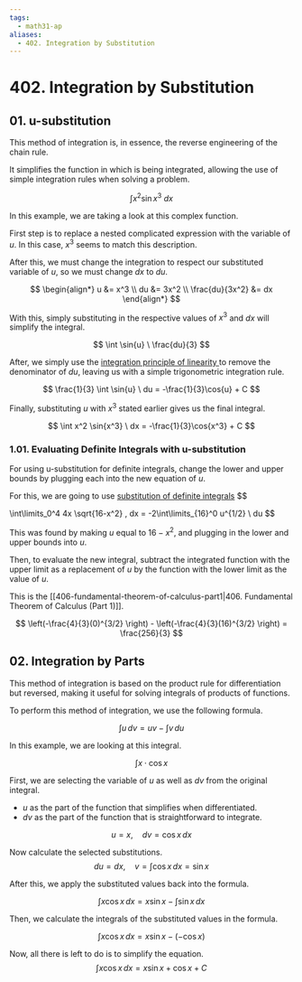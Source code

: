 ```yaml
---
tags:
  - math31-ap
aliases:
  - 402. Integration by Substitution
---
```

# 402. Integration by Substitution

## 01. u-substitution

This method of integration is, in essence,  the reverse engineering of the chain rule. 

It simplifies the function in which is being integrated, allowing the use of simple integration rules when solving a problem.

$$
\int x^2 \sin{x^3} \ dx
$$

In this example, we are taking a look at this complex function. 

First step is to replace a nested complicated expression with the variable of $u$. In this case, $x^3$ seems to match this description.

After this, we must change the integration to respect our substituted variable of $u$, so we must change $dx$ to $du$.

$$
\begin{align*}
u &= x^3 \\
du &= 3x^2 \\
\frac{du}{3x^2} &= dx
\end{align*}
$$

With this, simply substituting in the respective values of $x^3$ and $dx$ will simplify the integral.

$$
\int \sin{u} \ \frac{du}{3}
$$

After, we simply use the [integration principle of linearity ](401-basic-integration-rules.md)to remove the denominator of $du$, leaving us with a simple trigonometric integration rule.

$$
\frac{1}{3} \int \sin{u} \ du = -\frac{1}{3}\cos{u} + C
$$

Finally, substituting $u$ with $x^3$ stated earlier gives us the final integral.

$$
\int x^2 \sin{x^3} \ dx = -\frac{1}{3}\cos{x^3} + C
$$

### 1.01. Evaluating Definite Integrals with u-substitution

For using u-substitution for definite integrals, change the lower and upper bounds by plugging each into the new equation of $u$. 

For this, we are going to use [substitution of definite integrals](405-definite-integrals)
$$

\int\limits_0^4 4x \sqrt{16-x^2} \, dx = -2\int\limits_{16}^0 u^{1/2} \ du
$$

This was found by making $u$ equal to $16 - x^2$, and plugging in the lower and upper bounds into $u$.

Then, to evaluate the new integral, subtract the integrated function with the upper limit as a replacement of $u$ by the function with the lower limit as the value of $u$. 

This is the [[406-fundamental-theorem-of-calculus-part1|406. Fundamental Theorem of Calculus (Part 1)]].

$$
\left(-\frac{4}{3}(0)^{3/2} \right) - \left(-\frac{4}{3}(16)^{3/2} \right) = 
\frac{256}{3}
$$

## 02. Integration by Parts

This method of integration is based on the product rule for differentiation but reversed, making it useful for solving integrals of products of functions.

To perform this method of integration, we use the following formula.

$$
\int u \, dv = uv - \int v \, du
$$

In this example, we are looking at this integral.

$$
\int x \cdot \cos{x}
$$

First, we are selecting the variable of $u$ as well as $dv$ from the original integral.
- $u$ as the part of the function that simplifies when differentiated.
- $dv$ as the part of the function that is straightforward to integrate.

$$
u = x, \quad dv = \cos{x} \, dx
$$

Now calculate the selected substitutions.
$$
du = dx, \quad v = \int \cos{x} \, dx = \sin{x}
$$

After this, we apply the substituted values back into the formula.

$$
\int x \cos{x} \, dx = x \sin{x} - \int \sin{x} \, dx
$$

Then, we calculate the integrals of the substituted values in the formula.

$$
\int x \cos{x} \, dx = x \sin{x} - (-\cos{x})
$$

Now, all there is left to do is to simplify the equation.
$$
\int x \cos{x} \, dx = x \sin{x} + \cos{x} + C
$$